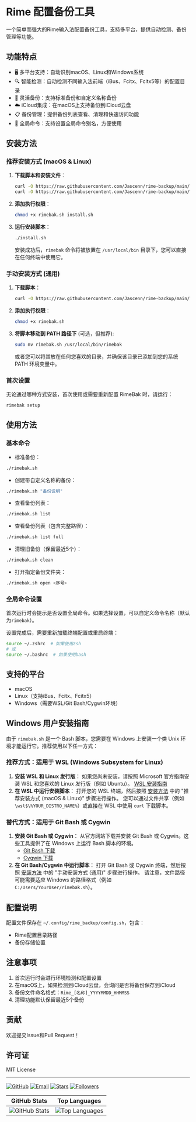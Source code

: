 # Rime 配置备份工具

一个简单而强大的Rime输入法配置备份工具，支持多平台，提供自动检测、备份管理等功能。

## 功能特点

- 🖥️ 多平台支持：自动识别macOS、Linux和Windows系统
- 🔍 智能检测：自动检测不同输入法前端（iBus、Fcitx、Fcitx5等）的配置目录
- 💾 灵活备份：支持标准备份和自定义名称备份
- ☁️ iCloud集成：在macOS上支持备份到iCloud云盘
- 📋 备份管理：提供备份列表查看、清理和快速访问功能
- 🚀 全局命令：支持设置全局命令别名，方便使用

## 安装方法

### 推荐安装方式 (macOS & Linux)

1.  **下载脚本和安装文件**：
    ```bash
    curl -O https://raw.githubusercontent.com/Jascenn/rime-backup/main/rimebak.sh
    curl -O https://raw.githubusercontent.com/Jascenn/rime-backup/main/install.sh
    ```
2.  **添加执行权限**：
    ```bash
    chmod +x rimebak.sh install.sh
    ```
3.  **运行安装脚本**：
    ```bash
    ./install.sh
    ```
    安装成功后，`rimebak` 命令将被放置在 `/usr/local/bin` 目录下，您可以直接在任何终端中使用它。

### 手动安装方式 (通用)

1.  **下载脚本**：
    ```bash
    curl -O https://raw.githubusercontent.com/Jascenn/rime-backup/main/rimebak.sh
    ```
2.  **添加执行权限**：
    ```bash
    chmod +x rimebak.sh
    ```
3.  **将脚本移动到 PATH 路径下** (可选，但推荐):
    ```bash
    sudo mv rimebak.sh /usr/local/bin/rimebak
    ```
    或者您可以将其放在任何您喜欢的目录，并确保该目录已添加到您的系统 PATH 环境变量中。

### 首次设置

无论通过哪种方式安装，首次使用或需要重新配置 RimeBak 时，请运行：

```bash
rimebak setup
```

## 使用方法

### 基本命令

- 标准备份：
```bash
./rimebak.sh
```

- 创建带自定义名称的备份：
```bash
./rimebak.sh "备份说明"
```

- 查看备份列表：
```bash
./rimebak.sh list
```

- 查看备份列表（包含完整路径）：
```bash
./rimebak.sh list full
```

- 清理旧备份（保留最近5个）：
```bash
./rimebak.sh clean
```

- 打开指定备份文件夹：
```bash
./rimebak.sh open <序号>
```

### 全局命令设置

首次运行时会提示是否设置全局命令。如果选择设置，可以自定义命令名称（默认为`rimebak`）。

设置完成后，需要重新加载终端配置或重启终端：
```bash
source ~/.zshrc  # 如果使用zsh
# 或
source ~/.bashrc  # 如果使用bash
```

## 支持的平台

- macOS
- Linux（支持iBus、Fcitx、Fcitx5）
- Windows（需要WSL/Git Bash/Cygwin环境）

## Windows 用户安装指南

由于 `rimebak.sh` 是一个 Bash 脚本，您需要在 Windows 上安装一个类 Unix 环境才能运行它。推荐使用以下任一方式：

### 推荐方式：适用于 WSL (Windows Subsystem for Linux)

1.  **安装 WSL 和 Linux 发行版**：
    如果您尚未安装，请按照 Microsoft 官方指南安装 WSL 和您喜欢的 Linux 发行版（例如 Ubuntu）。
    [WSL 安装指南](https://docs.microsoft.com/zh-cn/windows/wsl/install)
2.  **在 WSL 中运行安装脚本**：
    打开您的 WSL 终端，然后按照 [安装方法](#安装方法) 中的 "推荐安装方式 (macOS & Linux)" 步骤进行操作。
    您可以通过文件共享（例如 `\wsl$\%YOUR_DISTRO_NAME%`）或直接在 WSL 中使用 `curl` 下载脚本。

### 替代方式：适用于 Git Bash 或 Cygwin

1.  **安装 Git Bash 或 Cygwin**：
    从官方网站下载并安装 Git Bash 或 Cygwin。这些工具提供了在 Windows 上运行 Bash 脚本的环境。
    - [Git Bash 下载](https://git-scm.com/download/win)
    - [Cygwin 下载](https://www.cygwin.com/install.html)
2.  **在 Git Bash/Cygwin 中运行脚本**：
    打开 Git Bash 或 Cygwin 终端，然后按照 [安装方法](#安装方法) 中的 "手动安装方式 (通用)" 步骤进行操作。
    请注意，文件路径可能需要适应 Windows 的路径格式（例如 `C:/Users/YourUser/rimebak.sh`）。

## 配置说明

配置文件保存在 `~/.config/rime_backup/config.sh`，包含：
- Rime配置目录路径
- 备份存储位置

## 注意事项

1. 首次运行时会进行环境检测和配置设置
2. 在macOS上，如果检测到iCloud云盘，会询问是否将备份保存到iCloud
3. 备份文件命名格式：`Rime_[名称]_YYYYMMDD_HHMMSS`
4. 清理功能默认保留最近5个备份

## 贡献

欢迎提交Issue和Pull Request！

## 许可证

MIT License

---

<div align="left">

  [![GitHub](https://img.shields.io/badge/GitHub-Jascenn-green)](https://github.com/Jascenn)
  [![Email](https://img.shields.io/badge/Email-联系我-blue)](mailto:darkerrouge@gmail.com)
  [![Stars](https://img.shields.io/github/stars/Jascenn?style=social)](https://github.com/Jascenn)
  [![Followers](https://img.shields.io/github/followers/Jascenn?style=social)](https://github.com/Jascenn)

</div>

<div align="center">

| GitHub Stats | Top Languages |
|---|---|
| <img src="https://github-readme-stats.vercel.app/api?username=Jascenn&show_icons=true&theme=radical&hide_border=true&include_all_commits=true&count_private=true" alt="GitHub Stats" /> | <img src="https://github-readme-stats.vercel.app/api/top-langs/?username=Jascenn&layout=compact&theme=radical&hide_border=true&langs_count=6" alt="Top Languages" /> |
